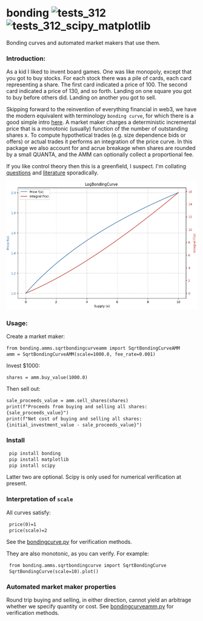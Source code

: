 # bonding   ![tests_312](https://github.com/microprediction/bonding/workflows/tests_312/badge.svg) ![tests_312_scipy_matplotlib](https://github.com/microprediction/bonding/workflows/tests_312_scipy_matplotlib/badge.svg)
Bonding curves and automated market makers that use them. 

### Introduction:
As a kid I liked to invent board games. One was like monopoly, except that you got to buy stocks. For each stock there was a pile of cards, each card representing a share. The first card indicated a price of 100. The second card indicated a price of 130, and so forth. Landing on one square you got to buy before others did. Landing on another you got to sell. 

Skipping forward to the reinvention of everything financial in web3, we have the modern equivalent with terminology `bonding curve`, for which there is a good simple intro [here](https://www.linkedin.com/pulse/bonding-curves-new-frontier-decentralized-finance-andrea-dal-mas-4zq3f/). A market maker charges a deterministic incremental price that is a monotonic (usually) function of the number of outstanding shares x. To compute hypothetical trades (e.g. size dependence bids or offers) or actual trades it performs an integration of the price curve. In this package we also account for and acrue breakage when shares are rounded by a small QUANTA, and the AMM can optionally collect a proportional fee. 

If you like control theory then this is a greenfield, I suspect. I'm collating [questions](https://github.com/microprediction/bonding/blob/main/QUESTIONS.md) and [literature](https://github.com/microprediction/bonding/blob/main/LITERATURE.md) sporadically. 


![](https://github.com/microprediction/bonding/blob/main/docs/assets/images/log_bonding_curve.png)

### Usage:

Create a market maker:

    from bonding.amms.sqrtbondingcurveamm import SqrtBondingCurveAMM
    amm = SqrtBondingCurveAMM(scale=1000.0, fee_rate=0.001)

Invest $1000:

    shares = amm.buy_value(1000.0)

Then sell out:
    
    sale_proceeds_value = amm.sell_shares(shares)
    print(f"Proceeds from buying and selling all shares: {sale_proceeds_value}")
    print(f"Net cost of buying and selling all shares: {initial_investment_value - sale_proceeds_value}")


### Install

     pip install bonding
     pip install matplotlib
     pip install scipy 

Latter two are optional. Scipy is only used for numerical verification at present. 


### Interpretation of `scale`
All curves satisfy:

     price(0)=1
     price(scale)=2 

See the [bondingcurve.py](https://github.com/microprediction/bonding/blob/main/bonding/curves/bondingcurve.py) for verification methods. 

They are also monotonic, as you can verify. For example:

     from bonding.amms.sqrtbondingcurve import SqrtBondingCurve
     SqrtBondingCurve(scale=10).plot()

### Automated market maker properties
Round trip buying and selling, in either direction, cannot yield an arbitrage whether we specify quantity or cost. See [bondingcurveamm,py](https://github.com/microprediction/bonding/blob/main/bonding/amms/bondingcurveamm.py) for verification methods. 

